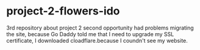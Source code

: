 # project-2-flowers-ido
3rd repository about project 2
second opportunity had problems migrating the site, because Go Daddy told me that I need to upgrade my SSL certificate, I downloaded cloadflare.because I coundn't see my website. 
